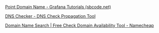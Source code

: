 
[Point Domain Name - Grafana Tutorials (sbcode.net)](https://sbcode.net/grafana/domain-name/)

[DNS Checker - DNS Check Propagation Tool](https://dnschecker.org/)

[Domain Name Search | Free Check Domain Availability Tool - Namecheap](https://www.namecheap.com/domains/domain-name-search/?clickID=zrK38IRsSxyNRbyRIFxjh16TUkAw9cQJlU0%3A2I0&irgwc=1&utm_source=IR&utm_medium=Affiliate&utm_campaign=1928735&affnetwork=ir&ref=ir)
